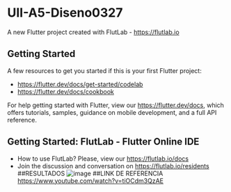 # UII-A5-Diseno0327

A new Flutter project created with FlutLab - https://flutlab.io

## Getting Started

A few resources to get you started if this is your first Flutter project:

- https://flutter.dev/docs/get-started/codelab
- https://flutter.dev/docs/cookbook

For help getting started with Flutter, view our
https://flutter.dev/docs, which offers tutorials,
samples, guidance on mobile development, and a full API reference.

## Getting Started: FlutLab - Flutter Online IDE

- How to use FlutLab? Please, view our https://flutlab.io/docs
- Join the discussion and conversation on https://flutlab.io/residents
##RESULTADOS
![image](https://github.com/CastanedaGabriela/UII-A5_Diseno0327/assets/144732455/37d1b57b-ba5b-474b-ae20-4e662932658d)
 ##LINK DE REFERENCIA
https://www.youtube.com/watch?v=tiOCdm3QzAE
